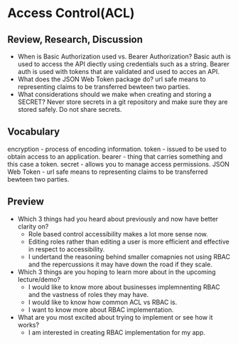 # Access Control(ACL)

## Review, Research, Discussion
- When is Basic Authorization used vs. Bearer Authorization?
Basic auth is used to access the API diectly using credentials such as a string. Bearer auth is used with tokens that are validated and used to acces an API.
- What does the JSON Web Token package do?
url safe means to representing claims to be transferred bewteen two parties.
- What considerations should we make when creating and storing a SECRET?
Never store secrets in a git repository and make sure they are stored safely. Do not share secrets.

## Vocabulary
encryption - process of encoding information.
token - issued to be used to obtain access to an application.
bearer - thing that carries something and this case a token.
secret - allows you to manage access permissions.
JSON Web Token - url safe means to representing claims to be transferred bewteen two parties.


## Preview
- Which 3 things had you heard about previously and now have better clarity on?
    - Role based control accessibility makes a lot more sense now. 
    - Editing roles rather than editing a user is more efficient and effective in respect to accessibility.
    - I undertand the reasoning behind smaller comapnies not using RBAC and the repercussions it may have down the road if they scale.
- Which 3 things are you hoping to learn more about in the upcoming lecture/demo?
    - I would like to know more about businesses implemnenting RBAC and the vastness of roles they may have.
    - I would like to know how common ACL vs RBAC is.
    - I want to know more about RBAC implementation.
- What are you most excited about trying to implement or see how it works?
    - I am interested in creating RBAC implementation for my app.